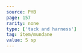 ```yaml
---
source: PHB
page: 157
rarity: none
type: ['tack and harness']
tag: item/mundane
value: 5 sp
---
```


